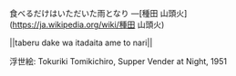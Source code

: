 食べるだけはいただいた雨となり
—[種田 山頭火](https://ja.wikipedia.org/wiki/種田 山頭火)

||taberu dake wa itadaita ame to nari||

浮世絵: Tokuriki Tomikichiro, Supper Vender at Night, 1951